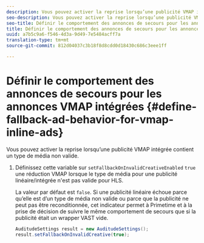 ```yaml
---
description: Vous pouvez activer la reprise lorsqu’une publicité VMAP intégrée contient un type de média non valide.
seo-description: Vous pouvez activer la reprise lorsqu’une publicité VMAP intégrée contient un type de média non valide.
seo-title: Définir le comportement des annonces de secours pour les annonces VMAP intégrées
title: Définir le comportement des annonces de secours pour les annonces VMAP intégrées
uuid: a7b5c9a6-f546-4d3a-9d49-7e5484acff7a
translation-type: tm+mt
source-git-commit: 812d04037c3b18f8d8cdd0d18430c686c3eee1ff

---
```



# Définir le comportement des annonces de secours pour les annonces VMAP intégrées {#define-fallback-ad-behavior-for-vmap-inline-ads}

Vous pouvez activer la reprise lorsqu’une publicité VMAP intégrée contient un type de média non valide.

1. Définissez cette variable sur `setFallbackOnInvalidCreativeEnabled` `true` une réduction VMAP lorsque le type de média pour une publicité linéaire/intégrée n&#39;est pas valide pour HLS.

   La valeur par défaut est `false`. Si une publicité linéaire échoue parce qu’elle est d’un type de média non valide ou parce que la publicité ne peut pas être reconditionnée, cet indicateur permet à Primetime et à la prise de décision de suivre le même comportement de secours que si la publicité était un wrapper VAST vide.

   ```java
   AuditudeSettings result = new AuditudeSettings(); 
   result.setFallbackOnInvalidCreative(true);
   ```

